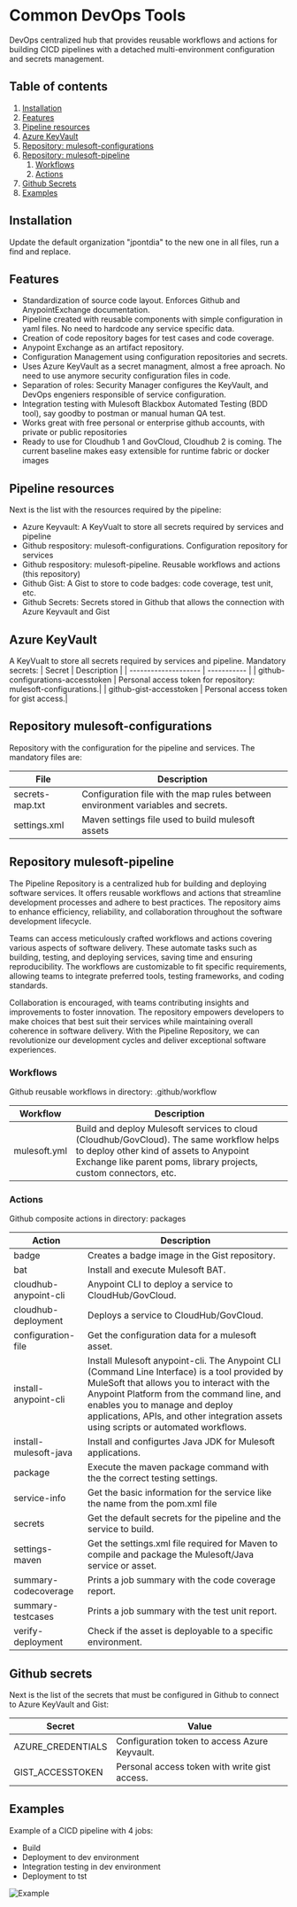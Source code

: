 # Common DevOps Tools
DevOps centralized hub that provides reusable workflows and actions for building CICD pipelines with a detached multi-environment configuration and secrets management.

## Table of contents
1. [Installation](#Installation)
1. [Features](#features)
1. [Pipeline resources](#pipeline-resources)
1. [Azure KeyVault](#workflows) 
1. [Repository: mulesoft-configurations](#repository-mulesoft-configurations) 
1. [Repository: mulesoft-pipeline](#repository-mulesoft-pipeline) 
    1. [Workflows](#workflows)
    2. [Actions](#actions)
1. [Github Secrets](#github-secrets)
1. [Examples](#examples)

## Installation

Update the default organization "jpontdia" to the new one in all files, run a find and replace. 

## Features

- Standardization of source code layout. Enforces Github and AnypointExchange documentation.
- Pipeline created with reusable components with simple configuration in yaml files. No need to hardcode any service specific data.
- Creation of code repository bages for test cases and code coverage.
- Anypoint Exchange as an artifact repository.
- Configuration Management using configuration repositories and secrets.
- Uses Azure KeyVault as a secret managment, almost a free aproach. No need to use anymore security configuration files in code.
- Separation of roles: Security Manager configures the KeyVault, and DevOps engeniers responsible of service configuration.
- Integration testing with Mulesoft Blackbox Automated Testing (BDD tool), say goodby to postman or manual human QA test.
- Works great with free personal or enterprise github accounts, with private or public repositories
- Ready to use for Cloudhub 1 and GovCloud, Cloudhub 2 is coming. The current baseline makes easy extensible for runtime fabric or docker images

## Pipeline resources

Next is the list with the resources required by the pipeline:

- Azure Keyvault: A KeyVualt to store all secrets required by services and pipeline
- Github respository: mulesoft-configurations. Configuration repository for services
- Github respository: mulesoft-pipeline. Reusable workflows and actions (this repository)
- Github Gist: A Gist to store to code badges: code coverage, test unit, etc.
- Github Secrets: Secrets stored in Github that allows the connection with Azure Keyvault and Gist


## Azure KeyVault

A KeyVualt to store all secrets required by services and pipeline. Mandatory secrets:
| Secret               | Description |
| -------------------- | ----------- |
| github-configurations-accesstoken | Personal access token for repository: mulesoft-configurations.|
| github-gist-accesstoken | Personal access token for gist access.|

## Repository mulesoft-configurations

Repository with the configuration for the pipeline and services. The mandatory files are:

| File                 | Description |
| -------------------- | ----------- |
| secrets-map.txt | Configuration file with the map rules between environment variables and secrets.|
| settings.xml | Maven settings file used to build mulesoft assets|

## Repository mulesoft-pipeline
The Pipeline Repository is a centralized hub for building and deploying software services. It offers reusable workflows and actions that streamline development processes and adhere to best practices. The repository aims to enhance efficiency, reliability, and collaboration throughout the software development lifecycle.

Teams can access meticulously crafted workflows and actions covering various aspects of software delivery. These automate tasks such as building, testing, and deploying services, saving time and ensuring reproducibility. The workflows are customizable to fit specific requirements, allowing teams to integrate preferred tools, testing frameworks, and coding standards.

Collaboration is encouraged, with teams contributing insights and improvements to foster innovation. The repository empowers developers to make choices that best suit their services while maintaining overall coherence in software delivery. With the Pipeline Repository, we can revolutionize our development cycles and deliver exceptional software experiences.

### Workflows

Github reusable workflows in directory: .github/workflow

| Workflow    | Description |
| ----------- | ----------- |
| mulesoft.yml | Build and deploy Mulesoft services to cloud (Cloudhub/GovCloud). The same workflow helps to deploy other kind of assets to Anypoint Exchange like parent poms, library projects, custom connectors, etc. |

### Actions

Github composite actions in directory: packages

| Action               | Description |
| -------------------- | ----------- |
| badge | Creates a badge image in the Gist repository.|
| bat | Install and execute Mulesoft BAT.|
| cloudhub-anypoint-cli | Anypoint CLI to deploy a service to CloudHub/GovCloud.|
| cloudhub-deployment | Deploys a service to CloudHub/GovCloud.|
| configuration-file | Get the configuration data for a mulesoft asset.|
| install-anypoint-cli | Install Mulesoft anypoint-cli. The Anypoint CLI (Command Line Interface) is a tool provided by MuleSoft that allows you to interact with the Anypoint Platform from the command line, and enables you to manage and deploy applications, APIs, and other integration assets using scripts or automated workflows.|
| install-mulesoft-java | Install and configurtes Java JDK for Mulesoft applications.|
| package | Execute the maven package command with the the correct testing settings.|
| service-info | Get the basic information for the service like the name from the pom.xml file |
| secrets | Get the default secrets for the pipeline and the service to build.|
| settings-maven | Get the settings.xml file required for Maven to compile and package the Mulesoft/Java service or asset. |
| summary-codecoverage | Prints a job summary with the code coverage report.|
| summary-testcases | Prints a job summary with the test unit report.|
| verify-deployment | Check if the asset is deployable to a specific environment.|


## Github secrets

Next is the list of the secrets that must be configured in Github to connect to Azure KeyVault and Gist:

| Secret                 | Value |
| -------------------- | ----------- |
| AZURE_CREDENTIALS | Configuration token to access Azure Keyvault.|
| GIST_ACCESSTOKEN | Personal access token with write gist access.|

## Examples

Example of a CICD pipeline with 4 jobs:
- Build
- Deployment to dev environment
- Integration testing in dev environment
- Deployment to tst

![Example](docs/example-build.png)